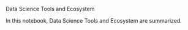 Data Science Tools and Ecosystem

In this notebook, Data Science Tools and Ecosystem are summarized.
